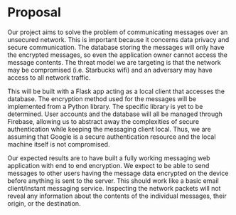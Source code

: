 # Proposal

Our project aims to solve the problem of communicating messages over an unsecured network. This is important because it concerns data privacy and secure communication. The database storing the messages will only have the encrypted messages, so even the application owner cannot access the message contents. The threat model we are targeting is that the network may be compromised (i.e. Starbucks wifi) and an adversary may have access to all network traffic.

This will be built with a Flask app acting as a local client that accesses the database. The encryption method used for the messages will be implemented from a Python library. The specific library is yet to be determined. User accounts and the database will all be managed through Firebase, allowing us to abstract away the complexities of secure authentication while keeping the messaging client local. Thus, we are assuming that Google is a secure authentication resource and the local machine itself is not compromised.

Our expected results are to have built a fully working messaging web application with end to end encryption. We expect to be able to send messages to other users having the message data encrypted on the device before anything is sent to the server. This should work like a basic email client/instant messaging service. Inspecting the network packets will not reveal any information about the contents of the individual messages, their origin, or the destination.
